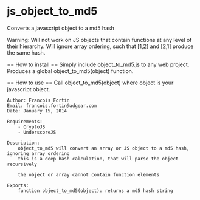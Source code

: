 js_object_to_md5
================

Converts a javascript object to a md5 hash

Warning: Will not work on JS objects that contain functions at any level of their hierarchy. Will ignore array ordering, such that [1,2] and [2,1] produce the same hash.

== How to install ==
Simply include object_to_md5.js to any web project. Produces a global object_to_md5(object) function.

== How to use ==
Call object_to_md5(object) where object is your javascript object.

    Author: Francois Fortin
    Email: francois.fortin@adgear.com
    Date: January 15, 2014

    Requirements:
        - CryptoJS
        - UnderscoreJS

    Description:
        object_to_md5 will convert an array or JS object to a md5 hash, ignoring array ordering
        this is a deep hash calculation, that will parse the object recursively

        the object or array cannot contain function elements

    Exports:
        function object_to_md5(object): returns a md5 hash string
